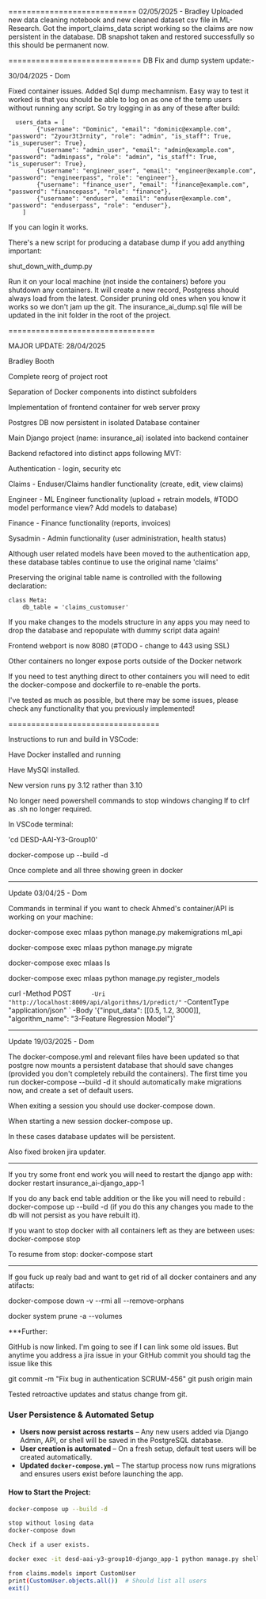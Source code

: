 ============================
02/05/2025 - Bradley
Uploaded new data cleaning notebook and new cleaned dataset csv file in ML-Research. 
Got the import_claims_data script working so the claims are now persistent in the database.
DB snapshot taken and restored successfully so this should be permanent now.

=============================
DB Fix and dump system update:-

30/04/2025 - Dom

Fixed container issues. Added Sql dump mechamnism. Easy way to test it worked is that you should be able to log on as one of the temp users without running any script.
So try logging in as any of these after build:


      users_data = [
            {"username": "Dominic", "email": "dominic@example.com", "password": "2your3t3rnity", "role": "admin", "is_staff": True, "is_superuser": True},
            {"username": "admin_user", "email": "admin@example.com", "password": "adminpass", "role": "admin", "is_staff": True, "is_superuser": True},
            {"username": "engineer_user", "email": "engineer@example.com", "password": "engineerpass", "role": "engineer"},
            {"username": "finance_user", "email": "finance@example.com", "password": "financepass", "role": "finance"},
            {"username": "enduser", "email": "enduser@example.com", "password": "enduserpass", "role": "enduser"},
        ]

If you can login it works.

There's a new script for producing a database dump if you add anything important:

shut_down_with_dump.py

Run it on your local machine (not inside the containers) before you shutdown any containers. 
It will create a new record, Postgress should always load from the latest. Consider pruning old ones when you know it works so we don't jam up the git.
The insurance_ai_dump.sql file will be updated in the init folder in the root of the project.

================================

MAJOR UPDATE: 28/04/2025

Bradley Booth

Complete reorg of project root

Separation of Docker components into distinct subfolders

Implementation of frontend container for web server proxy

Postgres DB now persistent in isolated Database container

Main Django project (name: insurance_ai) isolated into backend container

Backend refactored into distinct apps following MVT:

  Authentication - login, security etc
  
  Claims - Enduser/Claims handler functionality (create, edit, view claims)
  
  Engineer - ML Engineer functionality (upload + retrain models, #TODO model performance view? Add models to database)
  
  Finance - Finance functionality (reports, invoices)
  
  Sysadmin - Admin functionality (user administration, health status)


Although user related models have been moved to the authentication app, these database tables continue to use the original name 'claims'

Preserving the original table name is controlled with the following declaration:
    
    class Meta:
        db_table = 'claims_customuser'  

If you make changes to the models structure in any apps you may need to drop the database and repopulate with dummy script data again!

Frontend webport is now 8080 (#TODO - change to 443 using SSL)

Other containers no longer expose ports outside of the Docker network

If you need to test anything direct to other containers you will need to edit the docker-compose and dockerfile to re-enable the ports.


I've tested as much as possible, but there may be some issues, please check any functionality that you previously implemented!

=================================


Instructions to run and build in VSCode:

Have Docker installed and running

Have MySQl installed.

New version runs py 3.12 rather than 3.10

No longer need powershell commands to stop windows changing lf to clrf as .sh no longer required.

In VSCode terminal:

'cd DESD-AAI-Y3-Group10'

docker-compose up --build -d

Once complete and all three showing green in docker

---

Update 03/04/25 - Dom

Commands in terminal if you want to check Ahmed's container/API is working on your machine:

docker-compose exec mlaas python manage.py makemigrations ml_api

docker-compose exec mlaas python manage.py migrate

docker-compose exec mlaas ls

docker-compose exec mlaas python manage.py register_models

curl -Method POST `     -Uri "http://localhost:8009/api/algorithms/1/predict/"`
-ContentType "application/json" `
-Body '{"input_data": [[0.5, 1.2, 3000]], "algorithm_name": "3-Feature Regression Model"}'

---

Update 19/03/2025 - Dom

The docker-compose.yml and relevant files have been updated so that postgre now mounts a persistent database that should save changes (provided you don't completely rebuild the containers).
The first time you run docker-compose --build -d it should automatically make migrations now, and create a set of default users.

When exiting a session you should use docker-compose down.

When starting a new session docker-compose up.

In these cases database updates will be persistent.

Also fixed broken jira updater.

---

If you try some front end work you will need to restart the django app with: docker restart insurance_ai-django_app-1

If you do any back end table addition or the like you will need to rebuild : docker-compose up --build -d (if you do this any changes you made to the db will not persist as you have rebuilt it).

If you want to stop docker with all containers left as they are between uses: docker-compose stop

To resume from stop: docker-compose start

---

If gou fuck up realy bad and want to get rid of all docker containers and any atifacts:

docker-compose down -v --rmi all --remove-orphans

docker system prune -a --volumes

\*\*\*Further:

GitHub is now linked. I'm going to see if I can link some old issues. But anytime you address a jira issue in your GitHub commit you should tag the issue like this

git commit -m "Fix bug in authentication SCRUM-456"
git push origin main

Tested retroactive updates and status change from git.

### User Persistence & Automated Setup

- **Users now persist across restarts** – Any new users added via Django Admin, API, or shell will be saved in the PostgreSQL database.
- **User creation is automated** – On a fresh setup, default test users will be created automatically.
- **Updated `docker-compose.yml`** – The startup process now runs migrations and ensures users exist before launching the app.

#### How to Start the Project:

```sh
docker-compose up --build -d

stop without losing data
docker-compose down

Check if a user exists.

docker exec -it desd-aai-y3-group10-django_app-1 python manage.py shell

from claims.models import CustomUser
print(CustomUser.objects.all())  # Should list all users
exit()
```
